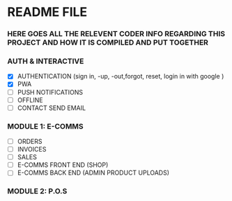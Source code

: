 # README FILE

### HERE GOES ALL THE RELEVENT CODER INFO REGARDING THIS PROJECT AND HOW IT IS COMPILED AND PUT TOGETHER

### AUTH & INTERACTIVE

- [x] AUTHENTICATION (sign in, -up, -out,forgot, reset, login in with google )
- [x] PWA
- [ ] PUSH NOTIFICATIONS
- [ ] OFFLINE
- [ ] CONTACT SEND EMAIL

### MODULE 1: E-COMMS

- [ ] ORDERS
- [ ] INVOICES
- [ ] SALES
- [ ] E-COMMS FRONT END (SHOP)
- [ ] E-COMMS BACK END (ADMIN PRODUCT UPLOADS)

### MODULE 2: P.O.S
